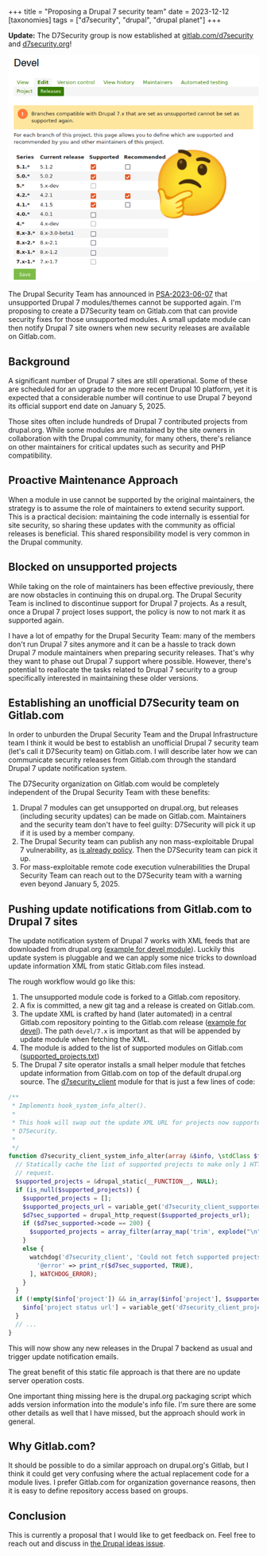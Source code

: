 +++
title = "Proposing a Drupal 7 security team"
date = 2023-12-12
[taxonomies]
tags = ["d7security", "drupal", "drupal planet"]
+++

**Update:** The D7Security group is now established at [gitlab.com/d7security](https://gitlab.com/d7security) and [d7security.org](https://www.d7security.org/)!

![Screenshot of a drupal.org release settings page. Contains a warning box with the text "Branches compatible with Drupal 7.x that are set as unsupported cannot be set as supported again.". A big thinking emoji is inserted on the screenshot.](unsupported-hm.png)

The Drupal Security Team has announced in [PSA-2023-06-07](https://www.drupal.org/psa-2023-06-07) that unsupported Drupal 7 modules/themes cannot be supported again. I'm proposing to create a D7Security team on Gitlab.com that can provide security fixes for those unsupported modules. A small update module can then notify Drupal 7 site owners when new security releases are available on Gitlab.com.

<!-- more -->

## Background

A significant number of Drupal 7 sites are still operational. Some of these are scheduled for an upgrade to the more recent Drupal 10 platform, yet it is expected that a considerable number will continue to use Drupal 7 beyond its official support end date on January 5, 2025.

Those sites often include hundreds of Drupal 7 contributed projects from drupal.org. While some modules are maintained by the site owners in collaboration with the Drupal community, for many others, there's reliance on other maintainers for critical updates such as security and PHP compatibility.

## Proactive Maintenance Approach

When a module in use cannot be supported by the original maintainers, the strategy is to assume the role of maintainers to extend security support. This is a practical decision: maintaining the code internally is essential for site security, so sharing these updates with the community as official releases is beneficial. This shared responsibility model is very common in the Drupal community.

## Blocked on unsupported projects

While taking on the role of maintainers has been effective previously, there are now obstacles in continuing this on drupal.org. The Drupal Security Team is inclined to discontinue support for Drupal 7 projects. As a result, once a Drupal 7 project loses support, the policy is now to not mark it as supported again.

I have a lot of empathy for the Drupal Security Team: many of the members don't run Drupal 7 sites anymore and it can be a hassle to track down Drupal 7 module maintainers when preparing security releases. That's why they want to phase out Drupal 7 support where possible. However, there's potential to reallocate the tasks related to Drupal 7 security to a group specifically interested in maintaining these older versions.

## Establishing an unofficial D7Security team on Gitlab.com

In order to unburden the Drupal Security Team and the Drupal Infrastructure team I think it would be best to establish an unofficial Drupal 7 security team (let's call it D7Security team) on Gitlab.com. I will describe later how we can communicate security releases from Gitlab.com through the standard Drupal 7 update notification system.

The D7Security organization on Gitlab.com would be completely independent of the Drupal Security Team with these benefits:

1. Drupal 7 modules can get unsupported on drupal.org, but releases (including security updates) can be made on Gitlab.com. Maintainers and the security team don't have to feel guilty: D7Security will pick it up if it is used by a member company.
2. The Drupal Security team can publish any non mass-exploitable Drupal 7 vulnerability, as [is already policy](https://www.drupal.org/psa-2023-06-07). Then the D7Security team can pick it up.
3. For mass-exploitable remote code execution vulnerabilities the Drupal Security Team can reach out to the D7Security team with a warning even beyond January 5, 2025.

## Pushing update notifications from Gitlab.com to Drupal 7 sites

The update notification system of Drupal 7 works with XML feeds that are downloaded from drupal.org ([example for devel module](https://updates.drupal.org/release-history/devel/7.x)). Luckily this update system is pluggable and we can apply some nice tricks to download update information XML from static Gitlab.com files instead.

The rough workflow would go like this:

1. The unsupported module code is forked to a Gitlab.com repository.
2. A fix is committed, a new git tag and a release is created on Gitlab.com.
3. The update XML is crafted by hand (later automated) in a central Gitlab.com repository pointing to the Gitlab.com release ([example for devel](https://gitlab.com/d7security/d7security/-/blob/main/devel/7.x)). The path `devel/7.x` is important as that will be appended by update module when fetching the XML.
4. The module is added to the list of supported modules on Gitlab.com ([supported_projects.txt](https://gitlab.com/d7security/d7security/-/blob/main/supported_projects.txt))
5. The Drupal 7 site operator installs a small helper module that fetches update information from Gitlab.com on top of the default drupal.org source. The [d7security_client](https://gitlab.com/d7security/d7security_client) module for that is just a few lines of code:

```php
/**
 * Implements hook_system_info_alter().
 *
 * This hook will swap out the update XML URL for projects now supported at
 * D7Security.
 *
 */
function d7security_client_system_info_alter(array &$info, \stdClass $file, string $type) {
  // Statically cache the list of supported projects to make only 1 HTTP
  // request.
  $supported_projects = &drupal_static(__FUNCTION__, NULL);
  if (is_null($supported_projects)) {
    $supported_projects = [];
    $supported_projects_url = variable_get('d7security_client_supported_projects_url', 'https://gitlab.com/d7security/d7security/-/raw/main/supported_projects.txt');
    $d7sec_supported = drupal_http_request($supported_projects_url);
    if ($d7sec_supported->code == 200) {
      $supported_projects = array_filter(array_map('trim', explode("\n", $d7sec_supported->data)));
    }
    else {
      watchdog('d7security_client', 'Could not fetch supported projects list from Gitlab: <pre>@error</pre>', [
        '@error' => print_r($d7sec_supported, TRUE),
      ], WATCHDOG_ERROR);
    }
  }
  if (!empty($info['project']) && in_array($info['project'], $supported_projects)) {
    $info['project status url'] = variable_get('d7security_client_project_status_base_url', 'https://gitlab.com/d7security/d7security/-/raw/main');
  }
  // ...
}
```

This will now show any new releases in the Drupal 7 backend as usual and trigger update notification emails.

The great benefit of this static file approach is that there are no update server operation costs.

One important thing missing here is the drupal.org packaging script which adds version information into the module's info file. I'm sure there are some other details as well that I have missed, but the approach should work in general.

## Why Gitlab.com?

It should be possible to do a similar approach on drupal.org's Gitlab, but I think it could get very confusing where the actual replacement code for a module lives. I prefer Gitlab.com for organization governance reasons, then it is easy to define repository access based on groups.

## Conclusion

This is currently a proposal that I would like to get feedback on. Feel free to reach out and discuss in [the Drupal ideas issue](https://www.drupal.org/project/ideas/issues/3408125).
